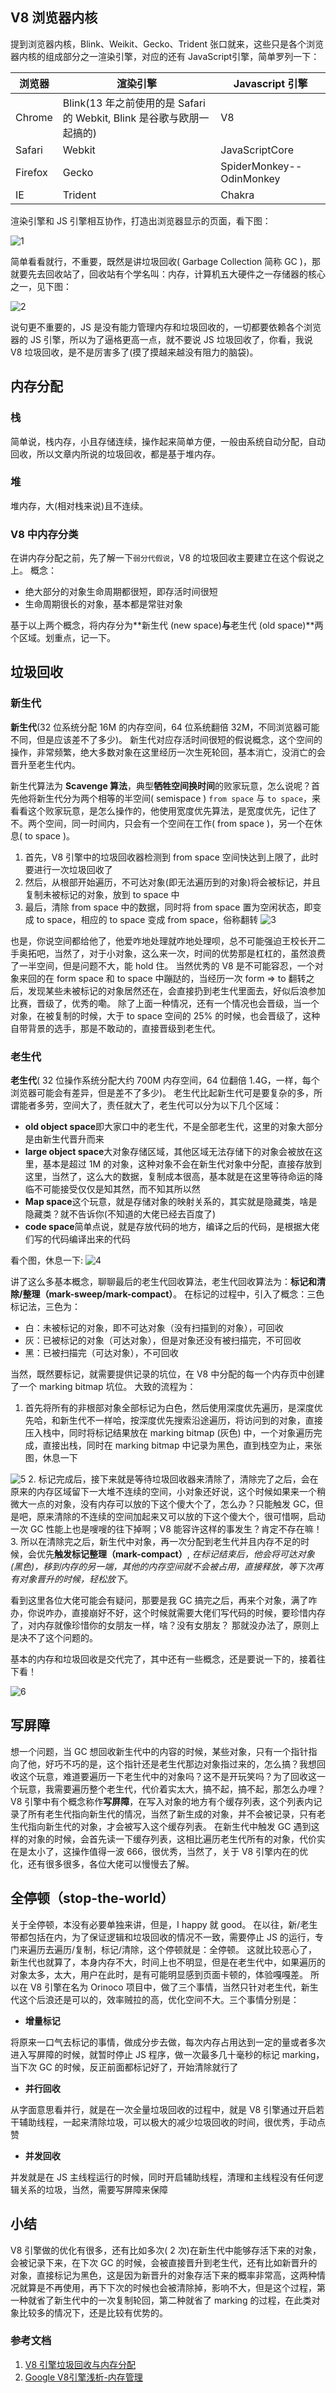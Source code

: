 
## V8 浏览器内核

提到浏览器内核，Blink、Weikit、Gecko、Trident 张口就来，这些只是各个浏览器内核的组成部分之一渲染引擎，对应的还有 JavaScript引擎，简单罗列一下：

|浏览器|渲染引擎|Javascript 引擎|
|---|---|---|
|Chrome|Blink(13 年之前使用的是 Safari 的 Webkit, Blink 是谷歌与欧朋一起搞的)|V8|
|Safari|Webkit | JavaScriptCore|
|Firefox  |Gecko |  SpiderMonkey--OdinMonkey|
|IE	| Trident	|Chakra|

渲染引擎和 JS 引擎相互协作，打造出浏览器显示的页面，看下图：

![1](./JS内存管理和GC/1.png)

简单看看就行，不重要，既然是讲垃圾回收( Garbage Collection 简称 GC )，那就要先去回收站了，回收站有个学名叫：内存，计算机五大硬件之一存储器的核心之一，见下图：

![2](./JS内存管理和GC/2.png)

说句更不重要的，JS 是没有能力管理内存和垃圾回收的，一切都要依赖各个浏览器的 JS 引擎，所以为了逼格更高一点，就不要说 JS 垃圾回收了，你看，我说 V8 垃圾回收，是不是厉害多了(摸了摸越来越没有阻力的脑袋)。

## 内存分配

### 栈
简单说，栈内存，小且存储连续，操作起来简单方便，一般由系统自动分配，自动回收，所以文章内所说的垃圾回收，都是基于堆内存。
### 堆
堆内存，大(相对栈来说)且不连续。
### V8 中内存分类
在讲内存分配之前，先了解一下`弱分代假说`，V8 的垃圾回收主要建立在这个假说之上。
概念：
- 绝大部分的对象生命周期都很短，即存活时间很短
- 生命周期很长的对象，基本都是常驻对象

基于以上两个概念，将内存分为**新生代 (new space)**与**老生代 (old space)**两个区域。划重点，记一下。

## 垃圾回收
### 新生代
**新生代**(32 位系统分配 16M 的内存空间，64 位系统翻倍 32M，不同浏览器可能不同，但是应该差不了多少)。
新生代对应存活时间很短的假说概念，这个空间的操作，非常频繁，绝大多数对象在这里经历一次生死轮回，基本消亡，没消亡的会晋升至老生代内。

新生代算法为 **Scavenge 算法**，典型**牺牲空间换时间**的败家玩意，怎么说呢？首先他将新生代分为两个相等的半空间( semispace ) `from space`  与 `to space`，来看看这个败家玩意，是怎么操作的，他使用宽度优先算法，是宽度优先，记住了不。两个空间，同一时间内，只会有一个空间在工作( from space )，另一个在休息( to space )。

1. 首先，V8 引擎中的垃圾回收器检测到 from space 空间快达到上限了，此时要进行一次垃圾回收了
2. 然后，从根部开始遍历，不可达对象(即无法遍历到的对象)将会被标记，并且复制未被标记的对象，放到 to space 中
3. 最后，清除 from space 中的数据，同时将 from space 置为空闲状态，即变成 to space，相应的 to space 变成 from space，俗称翻转
![3](./JS内存管理和GC/3.png)

也是，你说空间都给他了，他爱咋地处理就咋地处理呗，总不可能强迫王校长开二手奥拓吧，当然了，对于小对象，这么来一次，时间的优势那是杠杠的，虽然浪费了一半空间，但是问题不大，能 hold 住。
当然优秀的 V8 是不可能容忍，一个对象来回的在 form space 和 to space 中蹦跶的，当经历一次 form => to 翻转之后，发现某些未被标记的对象居然还在，会直接扔到老生代里面去，好似后浪参加比赛，晋级了，优秀的嘞。
除了上面一种情况，还有一个情况也会晋级，当一个对象，在被复制的时候，大于 to space 空间的 25% 的时候，也会晋级了，这种自带背景的选手，那是不敢动的，直接晋级到老生代。

### 老生代
**老生代**( 32 位操作系统分配大约 700M 内存空间，64 位翻倍 1.4G，一样，每个浏览器可能会有差异，但是差不了多少)。
老生代比起新生代可是要复杂的多，所谓能者多劳，空间大了，责任就大了，老生代可以分为以下几个区域：

- **old object space**即大家口中的老生代，不是全部老生代，这里的对象大部分是由新生代晋升而来
- **large object space**大对象存储区域，其他区域无法存储下的对象会被放在这里，基本是超过 1M 的对象，这种对象不会在新生代对象中分配，直接存放到这里，当然了，这么大的数据，复制成本很高，基本就是在这里等待命运的降临不可能接受仅仅是知其然，而不知其所以然
- **Map space**这个玩意，就是存储对象的映射关系的，其实就是隐藏类，啥是隐藏类？就不告诉你(不知道的大佬已经去百度了)
- **code space**简单点说，就是存放代码的地方，编译之后的代码，是根据大佬们写的代码编译出来的代码

看个图，休息一下:
![4](./JS内存管理和GC/4.png)

讲了这么多基本概念，聊聊最后的老生代回收算法，老生代回收算法为：**标记和清除/整理（mark-sweep/mark-compact）**。
在标记的过程中，引入了概念：三色标记法，三色为：
- 白：未被标记的对象，即不可达对象（没有扫描到的对象），可回收
- 灰：已被标记的对象（可达对象），但是对象还没有被扫描完，不可回收
- 黑：已被扫描完（可达对象），不可回收

当然，既然要标记，就需要提供记录的坑位，在 V8 中分配的每一个内存页中创建了一个 marking bitmap 坑位。
大致的流程为：
1. 首先将所有的非根部对象全部标记为白色，然后使用深度优先遍历，是深度优先哈，和新生代不一样哈，按深度优先搜索沿途遍历，将访问到的对象，直接压入栈中，同时将标记结果放在 marking bitmap (灰色) 中，一个对象遍历完成，直接出栈，同时在 marking bitmap 中记录为黑色，直到栈空为止，来张图，休息一下

![5](./JS内存管理和GC/5.png)
2. 标记完成后，接下来就是等待垃圾回收器来清除了，清除完了之后，会在原来的内存区域留下一大堆不连续的空间，小对象还好说，这个时候如果来一个稍微大一点的对象，没有内存可以放的下这个傻大个了，怎么办？只能触发 GC，但是吧，原来清除的不连续的空间加起来又可以放的下这个傻大个，很可惜啊，启动一次 GC 性能上也是嗖嗖的往下掉啊；V8 能容许这样的事发生？肯定不存在嘛！
3. 所以在清除完之后，新生代中对象，再一次分配到老生代并且内存不足的时候，会优先**触发标记整理（mark-compact）**, *在标记结束后，他会将可达对象(黑色)，移到内存的另一端，其他的内存空间就不会被占用，直接释放，等下次再有对象晋升的时候，轻松放下*。


看到这里各位大佬可能会有疑问，那要是我 GC 搞完之后，再来个对象，满了咋办，你说咋办，直接崩好不好，这个时候就需要大佬们写代码的时候，要珍惜内存了，对内存就像珍惜你的女朋友一样，啥？没有女朋友？ 那就没办法了，原则上是决不了这个问题的。

基本的内存和垃圾回收是交代完了，其中还有一些概念，还是要说一下的，接着往下看！

![6](./JS内存管理和GC/6.png)

## 写屏障
想一个问题，当 GC 想回收新生代中的内容的时候，某些对象，只有一个指针指向了他，好巧不巧的是，这个指针还是老生代那边对象指过来的，怎么搞？我想回收这个玩意，难道要遍历一下老生代中的对象吗？这不是开玩笑吗？为了回收这一个玩意，我需要遍历整个老生代，代价着实太大，搞不起，搞不起，那怎么办哩？
V8 引擎中有个概念称作**写屏障**，在写入对象的地方有个缓存列表，这个列表内记录了所有老生代指向新生代的情况，当然了新生成的对象，并不会被记录，只有老生代指向新生代的对象，才会被写入这个缓存列表。
在新生代中触发 GC 遇到这样的对象的时候，会首先读一下缓存列表，这相比遍历老生代所有的对象，代价实在是太小了，这操作值得一波 666，很优秀，当然了，关于 V8 引擎内在的优化，还有很多很多，各位大佬可以慢慢去了解。
## 全停顿（stop-the-world）
关于全停顿，本没有必要单独来讲，但是，I happy 就 good。
在以往，新/老生带都包括在内，为了保证逻辑和垃圾回收的情况不一致，需要停止 JS 的运行，专门来遍历去遍历/复制，标记/清除，这个停顿就是：全停顿。
这就比较恶心了，新生代也就算了，本身内存不大，时间上也不明显，但是在老生代中，如果遍历的对象太多，太大，用户在此时，是有可能明显感到页面卡顿的，体验嘎嘎差。
所以在 V8 引擎在名为 Orinoco 项目中，做了三个事情，当然只针对老生代，新生代这个后浪还是可以的，效率贼拉的高，优化空间不大。三个事情分别是：

- **增量标记**

将原来一口气去标记的事情，做成分步去做，每次内存占用达到一定的量或者多次进入写屏障的时候，就暂时停止 JS 程序，做一次最多几十毫秒的标记 marking，当下次 GC 的时候，反正前面都标记好了，开始清除就行了

- **并行回收**

从字面意思看并行，就是在一次全量垃圾回收的过程中，就是 V8 引擎通过开启若干辅助线程，一起来清除垃圾，可以极大的减少垃圾回收的时间，很优秀，手动点赞

- **并发回收**

并发就是在 JS 主线程运行的时候，同时开启辅助线程，清理和主线程没有任何逻辑关系的垃圾，当然，需要写屏障来保障
## 小结
V8 引擎做的优化有很多，还有比如多次( 2 次)在新生代中能够存活下来的对象，会被记录下来，在下次 GC 的时候，会被直接晋升到老生代，还有比如新晋升的对象，直接标记为黑色，这是因为新晋升的对象存活下来的概率非常高，这两种情况就算是不再使用，再下下次的时候也会被清除掉，影响不大，但是这个过程，第一种就省了新生代中的一次复制轮回，第二种就省了 marking 的过程，在此类对象比较多的情况下，还是比较有优势的。



### 参考文档
1. [V8 引擎垃圾回收与内存分配](https://juejin.cn/post/6909239354418266119#heading-3)
2. [Google V8引擎浅析-内存管理](https://mp.weixin.qq.com/s/dQYS7M9m_ylNaUV4no_LaA)